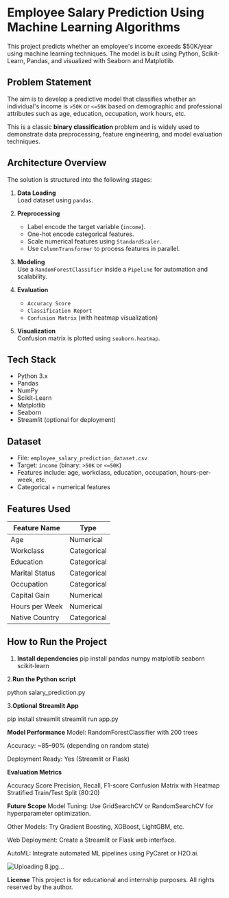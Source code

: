 #  Employee Salary Prediction Using Machine Learning Algorithms

This project predicts whether an employee's income exceeds $50K/year using machine learning techniques. The model is built using Python, Scikit-Learn, Pandas, and visualized with Seaborn and Matplotlib.



##  Problem Statement

The aim is to develop a predictive model that classifies whether an individual's income is `>50K` or `<=50K` based on demographic and professional attributes such as age, education, occupation, work hours, etc.

This is a classic **binary classification** problem and is widely used to demonstrate data preprocessing, feature engineering, and model evaluation techniques.


##  Architecture Overview

The solution is structured into the following stages:

1. **Data Loading**  
   Load dataset using `pandas`.

2. **Preprocessing**  
   - Label encode the target variable (`income`).
   - One-hot encode categorical features.
   - Scale numerical features using `StandardScaler`.
   - Use `ColumnTransformer` to process features in parallel.

3. **Modeling**  
   Use a `RandomForestClassifier` inside a `Pipeline` for automation and scalability.

4. **Evaluation**  
   - `Accuracy Score`  
   - `Classification Report`  
   - `Confusion Matrix` (with heatmap visualization)

5. **Visualization**  
   Confusion matrix is plotted using `seaborn.heatmap`.


##  Tech Stack

- Python 3.x
- Pandas
- NumPy
- Scikit-Learn
- Matplotlib
- Seaborn
- Streamlit (optional for deployment)

##  Dataset

- File: `employee_salary_prediction_dataset.csv`
- Target: `income` (binary: `>50K` or `<=50K`)
- Features include: age, workclass, education, occupation, hours-per-week, etc.
- Categorical + numerical features

##  Features Used

| Feature Name   | Type        |
|----------------|-------------|
| Age            | Numerical   |
| Workclass      | Categorical |
| Education      | Categorical |
| Marital Status | Categorical |
| Occupation     | Categorical |
| Capital Gain   | Numerical   |
| Hours per Week | Numerical   |
| Native Country | Categorical |


##  How to Run the Project

1. **Install dependencies**
   pip install pandas numpy matplotlib seaborn scikit-learn
   
2.**Run the Python script**

  python salary_prediction.py
  
3.**Optional Streamlit App**

pip install streamlit
streamlit run app.py

**Model Performance**
Model: RandomForestClassifier with 200 trees

Accuracy: ~85–90% (depending on random state)

Deployment Ready: Yes (Streamlit or Flask)

**Evaluation Metrics**

Accuracy Score
Precision, Recall, F1-score
Confusion Matrix with Heatmap
Stratified Train/Test Split (80:20)

 **Future Scope**
 Model Tuning: Use GridSearchCV or RandomSearchCV for hyperparameter optimization.

 Other Models: Try Gradient Boosting, XGBoost, LightGBM, etc.

 Web Deployment: Create a Streamlit or Flask web interface.

 AutoML: Integrate automated ML pipelines using PyCaret or H2O.ai.


![Uploading 8.jpg…]()

**License**
This project is for educational and internship purposes. All rights reserved by the author.

   
